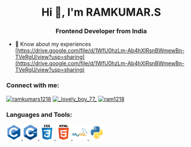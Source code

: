 <h1 align="center">Hi 👋, I'm RAMKUMAR.S</h1>
<h3 align="center">Frontend Developer from India</h3>

- 📄 Know about my experiences [https://drive.google.com/file/d/1WfU0hzLm-Ab4hXlRsnBWmewBn-TVeRgU/view?usp=sharing](https://drive.google.com/file/d/1WfU0hzLm-Ab4hXlRsnBWmewBn-TVeRgU/view?usp=sharing)

<h3 align="left">Connect with me:</h3>
<p align="left">
<a href="https://linkedin.com/in/ramkumars1218" target="blank"><img align="center" src="https://raw.githubusercontent.com/rahuldkjain/github-profile-readme-generator/master/src/images/icons/Social/linked-in-alt.svg" alt="ramkumars1218" height="30" width="40" /></a>
<a href="https://instagram.com/_lovely_boy_77_" target="blank"><img align="center" src="https://raw.githubusercontent.com/rahuldkjain/github-profile-readme-generator/master/src/images/icons/Social/instagram.svg" alt="_lovely_boy_77_" height="30" width="40" /></a>
<a href="https://www.codechef.com/users/ram1218" target="blank"><img align="center" src="https://cdn.jsdelivr.net/npm/simple-icons@3.1.0/icons/codechef.svg" alt="ram1218" height="30" width="40" /></a>
</p>

<h3 align="left">Languages and Tools:</h3>
<p align="left"> <a href="https://www.cprogramming.com/" target="_blank" rel="noreferrer"> <img src="https://raw.githubusercontent.com/devicons/devicon/master/icons/c/c-original.svg" alt="c" width="40" height="40"/> </a> <a href="https://www.w3schools.com/cpp/" target="_blank" rel="noreferrer"> <img src="https://raw.githubusercontent.com/devicons/devicon/master/icons/cplusplus/cplusplus-original.svg" alt="cplusplus" width="40" height="40"/> </a> <a href="https://www.w3schools.com/css/" target="_blank" rel="noreferrer"> <img src="https://raw.githubusercontent.com/devicons/devicon/master/icons/css3/css3-original-wordmark.svg" alt="css3" width="40" height="40"/> </a> <a href="https://www.w3.org/html/" target="_blank" rel="noreferrer"> <img src="https://raw.githubusercontent.com/devicons/devicon/master/icons/html5/html5-original-wordmark.svg" alt="html5" width="40" height="40"/> </a> <a href="https://www.mysql.com/" target="_blank" rel="noreferrer"> <img src="https://raw.githubusercontent.com/devicons/devicon/master/icons/mysql/mysql-original-wordmark.svg" alt="mysql" width="40" height="40"/> </a> <a href="https://www.python.org" target="_blank" rel="noreferrer"> <img src="https://raw.githubusercontent.com/devicons/devicon/master/icons/python/python-original.svg" alt="python" width="40" height="40"/> </a> </p>
